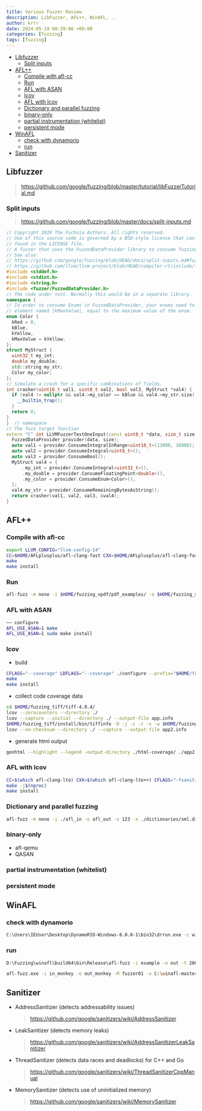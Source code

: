 ```yaml
---
title: Various Fuzzer Review
description: LibFuzzer, AFL++, WinAFL, ..
author: krrr
date: 2024-05-19 00:39:00 +09:00
categories: [fuzzing]
tags: [fuzzing]
---
```


- [Libfuzzer](#libfuzzer)
  - [Split inputs](#split-inputs)
- [AFL++](#afl)
  - [Compile with afl-cc](#compile-with-afl-cc)
  - [Run](#run)
  - [AFL with ASAN](#afl-with-asan)
  - [lcov](#lcov)
  - [AFL with lcov](#afl-with-lcov)
  - [Dictionary and parallel fuzzing](#dictionary-and-parallel-fuzzing)
  - [binary-only](#binary-only)
  - [partial instrumentation (whitelist)](#partial-instrumentation-whitelist)
  - [persistent mode](#persistent-mode)
- [WinAFL](#winafl)
  - [check with dynamorio](#check-with-dynamorio)
  - [run](#run-1)
- [Sanitizer](#sanitizer)

## Libfuzzer
> https://github.com/google/fuzzing/blob/master/tutorial/libFuzzerTutorial.md

### Split inputs
> https://github.com/google/fuzzing/blob/master/docs/split-inputs.md
```c++
// Copyright 2019 The Fuchsia Authors. All rights reserved.
// Use of this source code is governed by a BSD-style license that can be
// found in the LICENSE file.
// A fuzzer that uses the FuzzedDataProvider library to consume fuzzing input.
// See also:
// https://github.com/google/fuzzing/blob/HEAD/docs/split-inputs.md#fuzzed-data-provider
// https://github.com/llvm/llvm-project/blob/HEAD/compiler-rt/include/fuzzer/FuzzedDataProvider.h
#include <stddef.h>
#include <stdint.h>
#include <string.h>
#include <fuzzer/FuzzedDataProvider.h>
// The code under test. Normally this would be in a separate library.
namespace {
// In order to consume Enums in FuzzedDataProvider, your enums need to start at 0 and include an
// element named |kMaxValue|, equal to the maximum value of the enum.
enum Color {
  kRed = 0,
  kBlue,
  kYellow,
  kMaxValue = kYellow,
};
struct MyStruct {
  uint32_t my_int;
  double my_double;
  std::string my_str;
  Color my_color;
};
// Simulate a crash for a specific combinations of fields.
int crasher(uint16_t val1, uint8_t val2, bool val3, MyStruct *val4) {
  if (val4 != nullptr && val4->my_color == kBlue && val4->my_str.size() > 4) {
    __builtin_trap();
  }
  return 0;
}
}  // namespace
// The fuzz target function
extern "C" int LLVMFuzzerTestOneInput(const uint8_t *data, size_t size) {
  FuzzedDataProvider provider(data, size);
  auto val1 = provider.ConsumeIntegralInRange<uint16_t>(13000, 16000);
  auto val2 = provider.ConsumeIntegral<uint8_t>();
  auto val3 = provider.ConsumeBool();
  MyStruct val4 = {
      .my_int = provider.ConsumeIntegral<uint32_t>(),
      .my_double = provider.ConsumeFloatingPoint<double>(),
      .my_color = provider.ConsumeEnum<Color>(),
  };
  val4.my_str = provider.ConsumeRemainingBytesAsString();
  return crasher(val1, val2, val3, &val4);
}
```

## AFL++
### Compile with afl-cc
```sh
export LLVM_CONFIG="llvm-config-14"
CC=$HOME/AFLplusplus/afl-clang-fast CXX=$HOME/AFLplusplus/afl-clang-fast++ ./configure --disable-shared --prefix="$HOME/fuzzing_xpdf/install/"
make
make install
```
### Run
```sh
afl-fuzz -m none -i $HOME/fuzzing_xpdf/pdf_examples/ -o $HOME/fuzzing_xpdf/out/ -s 123 -- $HOME/fuzzing_xpdf/install/bin/pdftotext @@ $HOME/fuzzing_xpdf/output

```

### AFL with ASAN
```sh
~~ configure
AFL_USE_ASAN=1 make
AFL_USE_ASAN=1 sudo make install
```

### lcov
- build
```sh
CFLAGS="--coverage" LDFLAGS="--coverage" ./configure --prefix="$HOME/fuzzing_tiff/install/" --disable-shared
make
make install
```
- collect code coverage data
```sh
cd $HOME/fuzzing_tiff/tiff-4.0.4/
lcov --zerocounters --directory ./
lcov --capture --initial --directory ./ --output-file app.info
$HOME/fuzzing_tiff/install/bin/tiffinfo -D -j -c -r -s -w $HOME/fuzzing_tiff/tiff-4.0.4/test/images/palette-1c-1b.tiff
lcov --no-checksum --directory ./ --capture --output-file app2.info
```
- generate html output
```sh
genhtml --highlight --legend -output-directory ./html-coverage/ ./app2.info
```

### AFL with lcov
```sh
CC=$(which afl-clang-lto) CXX=$(which afl-clang-lto++) CFLAGS="-fsanitize=address" CXXFLAGS="-fsanitize=address" LDFLAGS="-fsanitize=address" ./configure --prefix="$HOME/Fuzzing_libxml2/libxml2-2.9.4/install" --disable-shared --without-debug --without-ftp --without-http --without-legacy --without-python LIBS='-ldl'
make -j$(nproc)
make install
```

### Dictionary and parallel fuzzing
```sh
afl-fuzz -m none -i ./afl_in -o afl_out -s 123 -x ./dictionaries/xml.dict -D -M master -- ./xmllint --memory --noenc --nocdata --dtdattr --loaddtd --valid --xinclude @@
```

### binary-only
- afl-qemu
- QASAN
### partial instrumentation (whitelist)
### persistent mode
## WinAFL
### check with dynamorio
```sh
C:\Users\IEUser\Desktop\DynamoRIO-Windows-8.0.0-1\bin32\drrun.exe -c winafl.dll -debug -target_module 7z.exe -target_offset 0x02F3B3 -fuzz_iterations 10 -nargs 2 -- "C:\Program Files (x86)\7-Zip\7z.exe" l C:\Users\IEUser\Desktop\input\test.img

```
### run
```sh
D:\Fuzzing\winafl\build64\bin\Release\afl-fuzz -i example -o out -t 2000 -D D:\Fuzzing\DynamoRIO-Windows-10.90.19845\bin64 -- -coverage_module 7z.exe -coverage_module 7z.dll -target_module 7z.exe -target_offset 0x47B98 -nargs 2 -- "C:\Program Files\7-Zip\7z.exe" e -y @@
```
```sh
afl-fuzz.exe -i in_monkey -o out_monkey -M fuzzer01 -x C:\winafl-master\build32\bin\Release\dictionary\wav.dict -t 100000 -f input.wav -D C:\DynamoRIO-Windows-10.0.0\bin32 -- -fuzz_iterations 10 -coverage_module Console.exe -target_module Console.exe -target_offset 0x0030A0 -nargs 5 -- Console.exe @@ asdf.ape -c1000
```
## Sanitizer
- AddressSanitizer (detects addressability issues)
    > https://github.com/google/sanitizers/wiki/AddressSanitizer
- LeakSanitizer (detects memory leaks)
  > https://github.com/google/sanitizers/wiki/AddressSanitizerLeakSanitizer
- ThreadSanitizer (detects data races and deadlocks) for C++ and Go
  > https://github.com/google/sanitizers/wiki/ThreadSanitizerCppManual
- MemorySanitizer (detects use of uninitialized memory)
  > https://github.com/google/sanitizers/wiki/MemorySanitizer